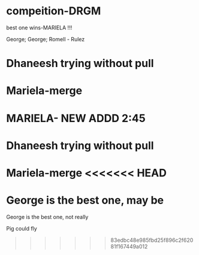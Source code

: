 # compeition-DRGM

best one wins-MARIELA !!!

George;
George;
Romell - Rulez

# Dhaneesh trying without pull

# Mariela-merge

# MARIELA- NEW ADDD 2:45

# Dhaneesh trying without pull

Mariela-merge
<<<<<<< HEAD
=======
George is the best one, may be
=======

George is the best one, not really

Pig could fly

> > > > > > > 83edbc48e985fbd25f896c2f62081f167449a012

